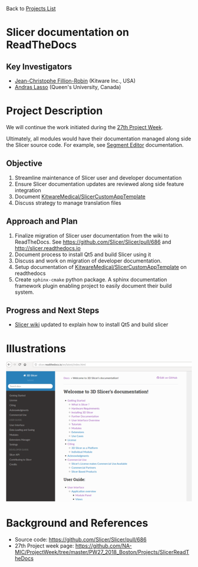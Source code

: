 Back to [Projects List](../../README.md#ProjectsList)

# Slicer documentation on ReadTheDocs

## Key Investigators

- [Jean-Christophe Fillion-Robin](https://www.kitware.com/jean-christophe-fillion-robin/) (Kitware Inc., USA)
- [Andras Lasso](http://perk.cs.queensu.ca/users/lasso) (Queen's University, Canada)

# Project Description

We will continue the work initiated during the [27th Project Week](https://github.com/NA-MIC/ProjectWeek/tree/master/PW27_2018_Boston/Projects/SlicerReadTheDocs).

Ultimately, all modules would have their documentation managed along side the Slicer source code. For example, see [Segment Editor](http://slicer.readthedocs.io/en/latest/user_guide/module_segmenteditor.html) documentation.

## Objective

1. Streamline maintenance of Slicer user and developer documentation
1. Ensure Slicer documentation updates are reviewed along side feature integration
1. Document [KitwareMedical/SlicerCustomAppTemplate](https://github.com/KitwareMedical/SlicerCustomAppTemplate)
1. Discuss strategy to manage translation files

<!-- Add a short paragraph describing the project. -->

## Approach and Plan

1. Finalize migration of Slicer user documentation from the wiki to ReadTheDocs. See https://github.com/Slicer/Slicer/pull/686 and http://slicer.readthedocs.io
2. Document process to install Qt5 and build Slicer using it
2. Discuss and work on migration of developer documentation.
3. Setup documentation of [KitwareMedical/SlicerCustomAppTemplate](https://github.com/KitwareMedical/SlicerCustomAppTemplate) on readthedocs
4. Create `sphinx-cmake` python package. A sphinx documentation framework plugin enabling project to easily document their build system. 

## Progress and Next Steps

* [Slicer wiki](https://www.slicer.org/wiki/Documentation/Nightly/Developers/Build_Instructions) updated to explain how to install Qt5 and build slicer
<!--Describe progress and next steps in a few bullet points as you are making progress.-->

# Illustrations

![](Slicer-readthedocs.png)
<!--Add pictures and links to videos that demonstrate what has been accomplished.-->

<!--![Description of picture](Example2.jpg)-->

<!--![Some more images](Example2.jpg)-->

# Background and References

<!--Use this space for information that may help people better understand your project, like links to papers, source code, or data.-->

- Source code: https://github.com/Slicer/Slicer/pull/686
- 27th Project week page: https://github.com/NA-MIC/ProjectWeek/tree/master/PW27_2018_Boston/Projects/SlicerReadTheDocs
